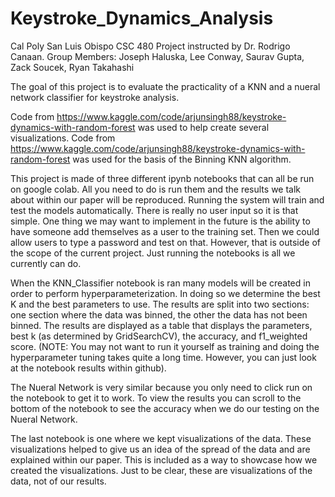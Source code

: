 # Keystroke_Dynamics_Analysis

Cal Poly San Luis Obispo CSC 480 Project instructed by Dr. Rodrigo Canaan. 
Group Members: Joseph Haluska, Lee Conway, Saurav Gupta, Zack Soucek, Ryan  Takahashi
 

The goal of this project is to evaluate the practicality of a KNN and a nueral network classifier for keystroke analysis.

Code from https://www.kaggle.com/code/arjunsingh88/keystroke-dynamics-with-random-forest was used to help create several visualizations.
Code from https://www.kaggle.com/code/arjunsingh88/keystroke-dynamics-with-random-forest was used for the basis of the Binning KNN algorithm.

This project is made of three different ipynb notebooks that can all be run on google colab. All you need to do is run them and the results we talk about within our paper will be reproduced.
Running the system will train and test the models automatically. There is really no user input so it is that simple. One thing we may want to implement in the future is the ability to have someone add themselves as a user to the training set. Then we could allow users to type a password and test on that. However, that is outside of the scope of the current project. Just running the notebooks is all we currently can do.

When the KNN_Classifier notebook is ran many models will be created in order to perform hyperparameterization. In doing so we determine the best K and the best parameters to use. The results are split into two sections: one section where the data was binned, the other the data has not been binned. The results are displayed as a table that displays the parameters, best k (as determined by GridSearchCV), the accuracy, and f1_weighted score. 
(NOTE: You may not want to run it yourself as training and doing the hyperparameter tuning takes quite a long time. However, you can just look at the notebook results within github).

The Nueral Network is very similar because you only need to click run on the notebook to get it to work. To view the results you can scroll to the bottom of the notebook to see the accuracy when we do our testing on the Nueral Network.

The last notebook is one where we kept visualizations of the data. These visualizations helped to give us an idea of the spread of the data and are explained within our paper. This is included as a way to showcase how we created the visualizations. Just to be clear, these are visualizations of the data, not of our results. 

